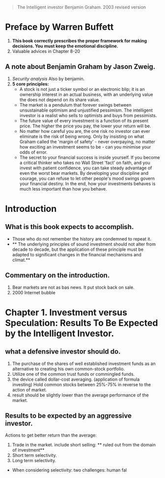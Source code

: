 > The Intelligent investor
> Benjamin Graham. 2003 revised version

# Preface by Warren Buffett
1. **This book correctly prescribes the proper framework for making decisions. You must keep the emotional discipline.**
2. Valuable advices in Chapter 8-20

## A note about Benjamin Graham by Jason Zweig.
1. *Security analysis* Also by benjamin.
2. **5 core principles:**
	- A stock is not just a ticker symbol or an electronic blip; it is an ownership interest in an actual business, with an underlying value the does not depend on its share value.
	- The market is a pendulum that forever swings between unsustainable optimism and unjustified pessimism. The intelligent investor is a realist who sells to  optimists and buys from pessimists.
	- The future value of every investment is a function of its present price. The higher the price you pay, the lower your return will be.
	- No matter how careful you are, the one risk no investor can ever eliminate is the risk of being wrong. Only by insisting on what Graham called the 'margin of safety' - never overpaying, no matter how exciting an investment seems to be - can you minimise your odds of error.
	- The secret to your financial success is inside yourself. If you become a critical thinker who takes no Wall Street 'fact' on faith, and you invest with patient confidence, you can take steady advantage of even the worst bear markets. By developing your discipline and courage, you can refuse to let other people's mood swings govern your financial destiny. In the end, how your investments behaves is much less important than how you behave.

# Introduction
## What is this book expects to accomplish.
- Those who do not remember the history are condemned to repeat it.
- ** The underlying principles of sound investment should not alter from decade to decade, but the application of these principle must be adapted to significant changes in the financial mechanisms and climat.**
## Commentary on the introduction.
1. Bear markets are not as bas news. It put stock back on sale.
2. 2000 Internet bubble

# Chapter 1. Investment versus Speculation: Results To Be Expected by the Intelligent Investor.

## what a defensive investor should do.
1. The purchase of the shares of well established investment funds  as an alternative to creating his own common-stock portfolio.
2. Utilize one of the common trust funds or commingled funds.
3. the device called dollar-cost averaging. (application of formula investing) Hold common stocks between 25%-75% in reverse to the action of market.
4. result should be slightly lower than the average performance of the market.

## Results to be expected by an aggressive investor.
Actions to get better return than the average:
1. Trade in the market. include short selling: ** ruled out from the domain of investment**
2. Short term selectivity. 
3. Long term selectivity.
- When considering selectivity: two challenges: human fal
<!--stackedit_data:
eyJoaXN0b3J5IjpbLTE4ODI4MTAwMjMsLTE0MzU4ODc4OSwxMz
k5NTEwODM2LDEwMTQyMTcxMTYsLTEyMDA1Njc0MTEsMTAxNDg2
MzI2NSwyMDMzMzQyMjEsLTQ5MDY4NjAwOCwxNjk2OTM2MTg2XX
0=
-->